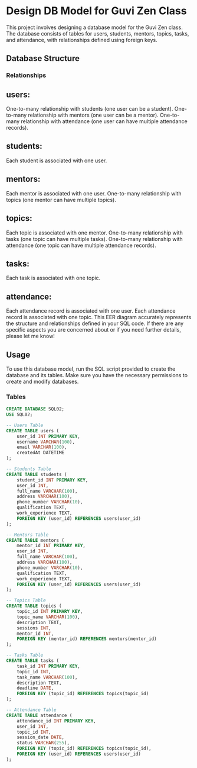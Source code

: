 # Design DB Model for Guvi Zen Class

This project involves designing a database model for the Guvi Zen class. The database consists of tables for users, students, mentors, topics, tasks, and attendance, with relationships defined using foreign keys.

## Database Structure

### Relationships

## users:

One-to-many relationship with students (one user can be a student).
One-to-many relationship with mentors (one user can be a mentor).
One-to-many relationship with attendance (one user can have multiple attendance records).

## students:

Each student is associated with one user.

## mentors:

Each mentor is associated with one user.
One-to-many relationship with topics (one mentor can have multiple topics).

## topics:

Each topic is associated with one mentor.
One-to-many relationship with tasks (one topic can have multiple tasks).
One-to-many relationship with attendance (one topic can have multiple attendance records).

## tasks:

Each task is associated with one topic.

## attendance:

Each attendance record is associated with one user.
Each attendance record is associated with one topic.
This EER diagram accurately represents the structure and relationships defined in your SQL code. If there are any specific aspects you are concerned about or if you need further details, please let me know!

## Usage

To use this database model, run the SQL script provided to create the database and its tables. Make sure you have the necessary permissions to create and modify databases.

### Tables

```sql
CREATE DATABASE SQL02;
USE SQL02;

-- Users Table
CREATE TABLE users (
    user_id INT PRIMARY KEY,
    username VARCHAR(100),
    email VARCHAR(100),
    createdAt DATETIME
);

-- Students Table
CREATE TABLE students (
    student_id INT PRIMARY KEY,
    user_id INT,
    full_name VARCHAR(100),
    address VARCHAR(100),
    phone_number VARCHAR(10),
    qualification TEXT,
    work_experience TEXT,
    FOREIGN KEY (user_id) REFERENCES users(user_id)
);

-- Mentors Table
CREATE TABLE mentors (
    mentor_id INT PRIMARY KEY,
    user_id INT,
    full_name VARCHAR(100),
    address VARCHAR(100),
    phone_number VARCHAR(10),
    qualification TEXT,
    work_experience TEXT,
    FOREIGN KEY (user_id) REFERENCES users(user_id)
);

-- Topics Table
CREATE TABLE topics (
    topic_id INT PRIMARY KEY,
    topic_name VARCHAR(100),
    description TEXT,
    sessions INT,
    mentor_id INT,
    FOREIGN KEY (mentor_id) REFERENCES mentors(mentor_id)
);

-- Tasks Table
CREATE TABLE tasks (
    task_id INT PRIMARY KEY,
    topic_id INT,
    task_name VARCHAR(100),
    description TEXT,
    deadline DATE,
    FOREIGN KEY (topic_id) REFERENCES topics(topic_id)
);

-- Attendance Table
CREATE TABLE attendance (
    attendance_id INT PRIMARY KEY,
    user_id INT,
    topic_id INT,
    session_date DATE,
    status VARCHAR(255),
    FOREIGN KEY (topic_id) REFERENCES topics(topic_id),
    FOREIGN KEY (user_id) REFERENCES users(user_id)
);
```
